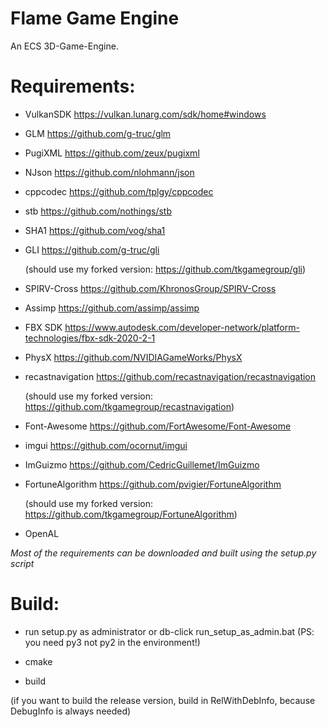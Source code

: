 # Flame Game Engine
An ECS 3D-Game-Engine.

# Requirements:

- VulkanSDK https://vulkan.lunarg.com/sdk/home#windows

- GLM https://github.com/g-truc/glm

- PugiXML https://github.com/zeux/pugixml

- NJson https://github.com/nlohmann/json

- cppcodec https://github.com/tplgy/cppcodec

- stb https://github.com/nothings/stb

- SHA1 https://github.com/vog/sha1

- GLI https://github.com/g-truc/gli

    (should use my forked version: https://github.com/tkgamegroup/gli)

- SPIRV-Cross https://github.com/KhronosGroup/SPIRV-Cross

- Assimp https://github.com/assimp/assimp

- FBX SDK https://www.autodesk.com/developer-network/platform-technologies/fbx-sdk-2020-2-1

- PhysX https://github.com/NVIDIAGameWorks/PhysX

- recastnavigation https://github.com/recastnavigation/recastnavigation

    (should use my forked version: https://github.com/tkgamegroup/recastnavigation)

- Font-Awesome https://github.com/FortAwesome/Font-Awesome

- imgui https://github.com/ocornut/imgui

- ImGuizmo https://github.com/CedricGuillemet/ImGuizmo

- FortuneAlgorithm https://github.com/pvigier/FortuneAlgorithm

    (should use my forked version: https://github.com/tkgamegroup/FortuneAlgorithm)

- OpenAL

*Most of the requirements can be downloaded and built using the setup.py script*

# Build:

- run setup.py as administrator or db-click run_setup_as_admin.bat (PS: you need py3 not py2 in the environment!)

- cmake

- build

(if you want to build the release version, build in RelWithDebInfo, because DebugInfo is always needed)
